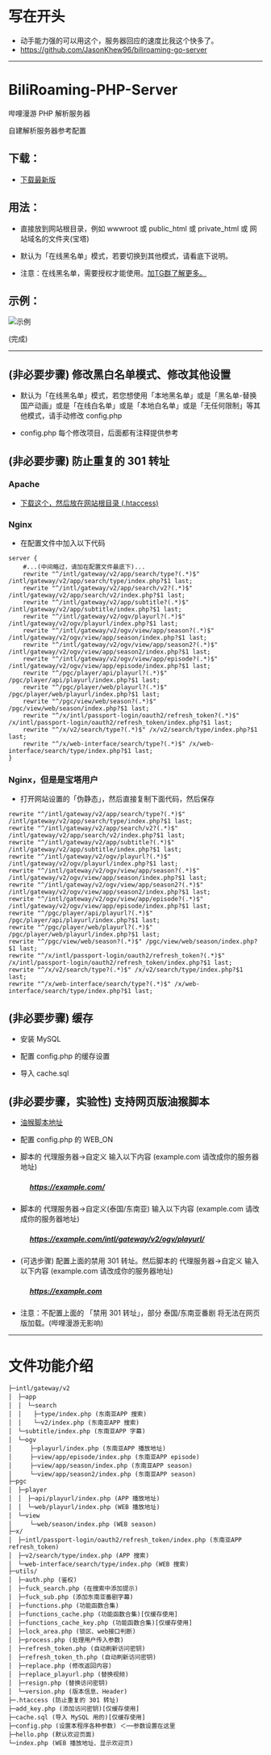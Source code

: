 # 写在开头
* 动手能力强的可以用这个，服务器回应的速度比我这个快多了。
* https://github.com/JasonKhew96/biliroaming-go-server

----

# BiliRoaming-PHP-Server
哔哩漫游 PHP 解析服务器

自建解析服务器参考配置

## 下载：

* [下载最新版](https://github.com/david082321/BiliRoaming-PHP-Server/releases/latest)

## 用法：

* 直接放到网站根目录，例如 wwwroot 或 public_html 或 private_html 或 网站域名的文件夹(宝塔)

* 默认为「在线黑名单」模式，若要切换到其他模式，请看底下说明。

* 注意：在线黑名单，需要授权才能使用。[加TG群了解更多。](https://t.me/biliroaming_chat)

## 示例：

![示例](https://i.loli.net/2021/01/10/VwJ5D1GoRBbyfmq.jpg)


(完成)

------

## (非必要步骤) 修改黑白名单模式、修改其他设置

* 默认为「在线黑名单」模式，若您想使用「本地黑名单」或是「黑名单-替换国产动画」或是「在线白名单」或是「本地白名单」或是「无任何限制」等其他模式，请手动修改 config.php

* config.php 每个修改项目，后面都有注释提供参考

## (非必要步骤) 防止重复的 301 转址

### Apache

* [下载这个，然后放在网站根目录 (.htaccess) ](https://github.com/david082321/BiliRoaming-PHP-Server/blob/main/.htaccess)

### Nginx

* 在配置文件中加入以下代码

```
server {
    #...(中间略过，请加在配置文件最底下)...
    rewrite "^/intl/gateway/v2/app/search/type?(.*)$" /intl/gateway/v2/app/search/type/index.php?$1 last;
    rewrite "^/intl/gateway/v2/app/search/v2?(.*)$" /intl/gateway/v2/app/search/v2/index.php?$1 last;
    rewrite "^/intl/gateway/v2/app/subtitle?(.*)$" /intl/gateway/v2/app/subtitle/index.php?$1 last;
    rewrite "^/intl/gateway/v2/ogv/playurl?(.*)$" /intl/gateway/v2/ogv/playurl/index.php?$1 last;
    rewrite "^/intl/gateway/v2/ogv/view/app/season?(.*)$" /intl/gateway/v2/ogv/view/app/season/index.php?$1 last;
    rewrite "^/intl/gateway/v2/ogv/view/app/season2?(.*)$" /intl/gateway/v2/ogv/view/app/season2/index.php?$1 last;
    rewrite "^/intl/gateway/v2/ogv/view/app/episode?(.*)$" /intl/gateway/v2/ogv/view/app/episode/index.php?$1 last;
    rewrite "^/pgc/player/api/playurl?(.*)$" /pgc/player/api/playurl/index.php?$1 last;
    rewrite "^/pgc/player/web/playurl?(.*)$" /pgc/player/web/playurl/index.php?$1 last;
    rewrite "^/pgc/view/web/season?(.*)$" /pgc/view/web/season/index.php?$1 last;
    rewrite "^/x/intl/passport-login/oauth2/refresh_token?(.*)$" /x/intl/passport-login/oauth2/refresh_token/index.php?$1 last;
    rewrite "^/x/v2/search/type?(.*)$" /x/v2/search/type/index.php?$1 last;
    rewrite "^/x/web-interface/search/type?(.*)$" /x/web-interface/search/type/index.php?$1 last;
}
```

### Nginx，但是是宝塔用户

* 打开网站设置的「伪静态」，然后直接复制下面代码，然后保存

```
rewrite "^/intl/gateway/v2/app/search/type?(.*)$" /intl/gateway/v2/app/search/type/index.php?$1 last;
rewrite "^/intl/gateway/v2/app/search/v2?(.*)$" /intl/gateway/v2/app/search/v2/index.php?$1 last;
rewrite "^/intl/gateway/v2/app/subtitle?(.*)$" /intl/gateway/v2/app/subtitle/index.php?$1 last;
rewrite "^/intl/gateway/v2/ogv/playurl?(.*)$" /intl/gateway/v2/ogv/playurl/index.php?$1 last;
rewrite "^/intl/gateway/v2/ogv/view/app/season?(.*)$" /intl/gateway/v2/ogv/view/app/season/index.php?$1 last;
rewrite "^/intl/gateway/v2/ogv/view/app/season2?(.*)$" /intl/gateway/v2/ogv/view/app/season2/index.php?$1 last;
rewrite "^/intl/gateway/v2/ogv/view/app/episode?(.*)$" /intl/gateway/v2/ogv/view/app/episode/index.php?$1 last;
rewrite "^/pgc/player/api/playurl?(.*)$" /pgc/player/api/playurl/index.php?$1 last;
rewrite "^/pgc/player/web/playurl?(.*)$" /pgc/player/web/playurl/index.php?$1 last;
rewrite "^/pgc/view/web/season?(.*)$" /pgc/view/web/season/index.php?$1 last;
rewrite "^/x/intl/passport-login/oauth2/refresh_token?(.*)$" /x/intl/passport-login/oauth2/refresh_token/index.php?$1 last;
rewrite "^/x/v2/search/type?(.*)$" /x/v2/search/type/index.php?$1 last;
rewrite "^/x/web-interface/search/type?(.*)$" /x/web-interface/search/type/index.php?$1 last;
```

## (非必要步骤) 缓存

* 安装 MySQL

* 配置 config.php 的缓存设置

* 导入 cache.sql

## (非必要步骤，实验性) 支持网页版油猴脚本

* [油猴脚本地址](https://github.com/ipcjs/bilibili-helper/blob/user.js/packages/unblock-area-limit/README.md)

* 配置 config.php 的 WEB_ON

* 脚本的 代理服务器->自定义 输入以下内容 (example.com 请改成你的服务器地址)

##### 　　　https://example.com/

* 脚本的 代理服务器->自定义(泰国/东南亚) 输入以下内容 (example.com 请改成你的服务器地址)

##### 　　　https://example.com/intl/gateway/v2/ogv/playurl/

* (可选步骤) 配置上面的禁用 301 转址。然后脚本的 代理服务器->自定义 输入以下内容 (example.com 请改成你的服务器地址)

##### 　　　https://example.com

* 注意：不配置上面的 「禁用 301 转址」，部分 泰国/东南亚番剧 将无法在网页版加载。(哔哩漫游无影响)

--------

# 文件功能介绍

```
├─intl/gateway/v2
│　├─app
│　│　└─search
│　│　　├─type/index.php (东南亚APP 搜索)
│　│　　└─v2/index.php (东南亚APP 搜索)
│　└─subtitle/index.php (东南亚APP 字幕)
│　└─ogv
│　　　├─playurl/index.php (东南亚APP 播放地址)
│　　　├─view/app/episode/index.php (东南亚APP episode)
│　　　├─view/app/season/index.php (东南亚APP season)
│　　　└─view/app/season2/index.php (东南亚APP season)
├─pgc
│　├─player
│　│　├─api/playurl/index.php (APP 播放地址)
│　│　└─web/playurl/index.php (WEB 播放地址)
│　└─view
│　　　└─web/season/index.php (WEB season)
├─x/
│　├─intl/passport-login/oauth2/refresh_token/index.php (东南亚APP refresh_token)
│　├─v2/search/type/index.php (APP 搜索)
│　└─web-interface/search/type/index.php (WEB 搜索)
├─utils/
│　├─auth.php (鉴权)
│　├─fuck_search.php (在搜索中添加提示)
│　├─fuck_sub.php (添加东南亚番剧字幕)
│　├─functions.php (功能函数合集)
│　├─functions_cache.php (功能函数合集)[仅缓存使用]
│　├─functions_cache_key.php (功能函数合集)[仅缓存使用]
│　├─lock_area.php (锁区、web接口判断)
│　├─process.php (处理用户传入参数)
│　├─refresh_token.php (自动刷新访问密钥)
│　├─refresh_token_th.php (自动刷新访问密钥)
│　├─replace.php (修改返回内容)
│　├─replace_playurl.php (替换视频)
│　├─resign.php (替换访问密钥)
│　└─version.php (版本信息、Header)
├─.htaccess (防止重复的 301 转址)
├─add_key.php (添加访问密钥)[仅缓存使用]
├─cache.sql (导入 MySQL 用的)[仅缓存使用]
├─config.php (设置本程序各种参数) ＜──参数设置在这里
├─hello.php (默认欢迎页面)
└─index.php (WEB 播放地址、显示欢迎页)
```
